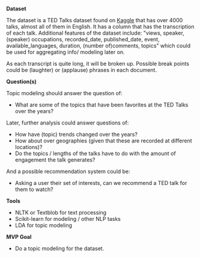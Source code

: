 **Dataset**

The dataset is a TED Talks dataset found on [Kaggle](https://www.kaggle.com/miguelcorraljr/ted-ultimate-dataset) that has over 4000 talks, almost all of them in English. 
It has a column that has the transcription of each talk. Additional features of the dataset include: "views, speaker, (speaker) occupations, recorded_date, published_date, 
event, available_languages, duration, (number of)comments, topics" which could be used for aggregating info/ modeling later on. 

As each transcript is quite long, it will be broken up. Possible break points could be (laughter) or (applause) phrases in each document. 

**Question(s)**

Topic modeling should answer the question of: 
- What are some of the topics that have been favorites at the TED Talks over the years? 

Later, further analysis could answer questions of: 
- How have (topic) trends changed over the years? 
- How about over geographies (given that these are recorded at different locations)?
- Do the topics / lengths of the talks have to do with the amount of engagement the talk generates? 

And a possible recommendation system could be: 
- Asking a user their set of interests, can we recommend a TED talk for them to watch? 

**Tools** 

- NLTK or Textblob for text processing 
- Scikit-learn for modeling / other NLP tasks
- LDA for topic modeling 

**MVP Goal**
- Do a topic modeling for the dataset. 

